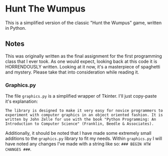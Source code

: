 Hunt The Wumpus
===============

This is a simplified version of the classic "Hunt the Wumpus" game, written in Python.


Notes
-----

This was originally written as the final assignment for the first programming class that I ever took. As one would expect, looking back at this code it is HORRENDOUSLY written. Looking at it now, it's a masterpiece of spaghetti and mystery. Please take that into consideration while reading it.

### Graphics.py

The file `graphics.py` is a simplified wrapper of Tkinter. I'll just copy-paste it's explanation:

    The library is designed to make it very easy for novice programmers to
    experiment with computer graphics in an object oriented fashion. It is
    written by John Zelle for use with the book "Python Programming: An
    Introduction to Computer Science" (Franklin, Beedle & Associates).

Additionally, it should be noted that I have made some extremely small additions to the `graphics.py` library to fit my needs. Within `graphics.py` I will have noted any changes I've made with a string like so: `### BEGIN HTW CHANGES ###`.




